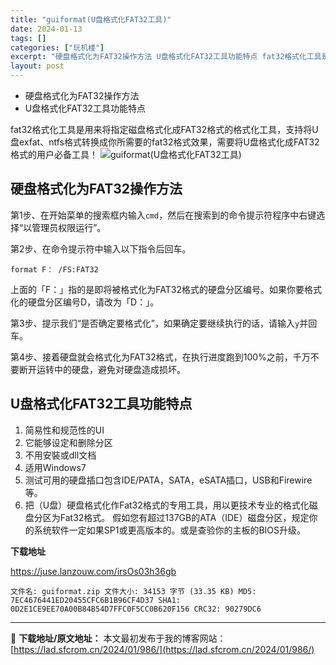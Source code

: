 ```yaml
---
title: "guiformat(U盘格式化FAT32工具)"
date: 2024-01-13
tags: []
categories: ["玩机楼"]
excerpt: "硬盘格式化为FAT32操作方法 U盘格式化FAT32工具功能特点 fat32格式化工具是用来将指定磁盘格式化成FAT32格式的格式化工具，支持将U盘exfat、ntfs格式转换成你所需要的fat32格式效果，需要将U盘格式化成FAT32格式的用户必备工具！ 硬盘格式化为FAT32操作方法 第1步、在&hellip;"
layout: post
---
```


<div>
<ul>
 	<li>硬盘格式化为FAT32操作方法</li>
 	<li>U盘格式化FAT32工具功能特点</li>
</ul>
</div>
fat32格式化工具是用来将指定磁盘格式化成FAT32格式的格式化工具，支持将U盘exfat、ntfs格式转换成你所需要的fat32格式效果，需要将U盘格式化成FAT32格式的用户必备工具！

<img title="guiformat(U盘格式化FAT32工具)" src="https://lad.sfcrom.cn/wp-content/uploads/2024/01/20240112_65a166f13a4ea.png" alt="guiformat(U盘格式化FAT32工具)" />

<a name="ci_title0"></a>
<h2>硬盘格式化为FAT32操作方法</h2>
第1步、在开始菜单的搜索框内输入<code>cmd</code>，然后在搜索到的命令提示符程序中右键选择“以管理员权限运行”。

第2步、在命令提示符中输入以下指令后回车。
<pre><code>format F： /FS:FAT32</code></pre>
上面的「F：」指的是即将被格式化为FAT32格式的硬盘分区编号。如果你要格式化的硬盘分区编号D，请改为「D：」。

第3步、提示我们“是否确定要格式化”，如果确定要继续执行的话，请输入<code>y</code>并回车。

第4步、接着硬盘就会格式化为FAT32格式，在执行进度跑到100%之前，千万不要断开运转中的硬盘，避免对硬盘造成损坏。

<a name="ci_title1"></a>
<h2>U盘格式化FAT32工具功能特点</h2>
<ol>
 	<li>简易性和规范性的UI</li>
 	<li>它能够设定和删除分区</li>
 	<li>不用安裝或dll文档</li>
 	<li>适用Windows7</li>
 	<li>测试可用的硬盘插口包含IDE/PATA，SATA，eSATA插口，USB和Firewire等。</li>
 	<li>把（U盘）硬盘格式化作Fat32格式的专用工具，用以更技术专业的格式化磁盘分区为Fat32格式。
假如您有超过137GB的ATA（IDE）磁盘分区，规定你的系统软件一定如果SP1或更高版本的。或是查验你的主板的BIOS升级。</li>
</ol>
<strong>下载地址</strong>

<span style="color: #ffffff;">https://juse.lanzouw.com/irsOs03h36gb</span>
<pre><code>文件名: guiformat.zip 文件大小: 34153 字节 (33.35 KB) MD5: 7EC4676441ED20455CFC6B1B96CF4D37 SHA1: 0D2E1CE9EE70A00B84B54D7FFC0F5CC0B620F156 CRC32: 90279DC6</code></pre>

---
📖 **下载地址/原文地址：** 本文最初发布于我的博客网站：[https://lad.sfcrom.cn/2024/01/986/](https://lad.sfcrom.cn/2024/01/986/)
